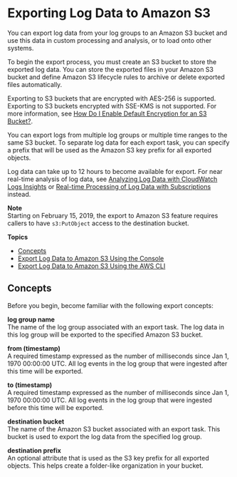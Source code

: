 # Exporting Log Data to Amazon S3<a name="S3Export"></a>

You can export log data from your log groups to an Amazon S3 bucket and use this data in custom processing and analysis, or to load onto other systems\.

To begin the export process, you must create an S3 bucket to store the exported log data\. You can store the exported files in your Amazon S3 bucket and define Amazon S3 lifecycle rules to archive or delete exported files automatically\.

Exporting to S3 buckets that are encrypted with AES\-256 is supported\. Exporting to S3 buckets encrypted with SSE\-KMS is not supported\. For more information, see [ How Do I Enable Default Encryption for an S3 Bucket?](https://docs.aws.amazon.com/AmazonS3/latest/user-guide/default-bucket-encryption.html)\.

You can export logs from multiple log groups or multiple time ranges to the same S3 bucket\. To separate log data for each export task, you can specify a prefix that will be used as the Amazon S3 key prefix for all exported objects\.

Log data can take up to 12 hours to become available for export\. For near real\-time analysis of log data, see [Analyzing Log Data with CloudWatch Logs Insights](AnalyzingLogData.md) or [Real\-time Processing of Log Data with Subscriptions](Subscriptions.md) instead\.

**Note**  
Starting on February 15, 2019, the export to Amazon S3 feature requires callers to have `s3:PutObject` access to the destination bucket\.

**Topics**
+ [Concepts](#S3concepts)
+ [Export Log Data to Amazon S3 Using the Console](S3ExportTasksConsole.md)
+ [Export Log Data to Amazon S3 Using the AWS CLI](S3ExportTasks.md)

## Concepts<a name="S3concepts"></a>

Before you begin, become familiar with the following export concepts:

**log group name**  
The name of the log group associated with an export task\. The log data in this log group will be exported to the specified Amazon S3 bucket\.

**from \(timestamp\)**  
A required timestamp expressed as the number of milliseconds since Jan 1, 1970 00:00:00 UTC\. All log events in the log group that were ingested after this time will be exported\.

**to \(timestamp\)**  
A required timestamp expressed as the number of milliseconds since Jan 1, 1970 00:00:00 UTC\. All log events in the log group that were ingested before this time will be exported\.

**destination bucket**  
The name of the Amazon S3 bucket associated with an export task\. This bucket is used to export the log data from the specified log group\.

**destination prefix**  
An optional attribute that is used as the S3 key prefix for all exported objects\. This helps create a folder\-like organization in your bucket\.